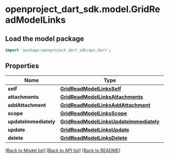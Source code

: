 # openproject_dart_sdk.model.GridReadModelLinks

## Load the model package
```dart
import 'package:openproject_dart_sdk/api.dart';
```

## Properties
Name | Type | Description | Notes
------------ | ------------- | ------------- | -------------
**self** | [**GridReadModelLinksSelf**](GridReadModelLinksSelf.md) |  | 
**attachments** | [**GridReadModelLinksAttachments**](GridReadModelLinksAttachments.md) |  | [optional] 
**addAttachment** | [**GridReadModelLinksAddAttachment**](GridReadModelLinksAddAttachment.md) |  | [optional] 
**scope** | [**GridReadModelLinksScope**](GridReadModelLinksScope.md) |  | 
**updateImmediately** | [**GridReadModelLinksUpdateImmediately**](GridReadModelLinksUpdateImmediately.md) |  | [optional] 
**update** | [**GridReadModelLinksUpdate**](GridReadModelLinksUpdate.md) |  | [optional] 
**delete** | [**GridReadModelLinksDelete**](GridReadModelLinksDelete.md) |  | [optional] 

[[Back to Model list]](../README.md#documentation-for-models) [[Back to API list]](../README.md#documentation-for-api-endpoints) [[Back to README]](../README.md)


